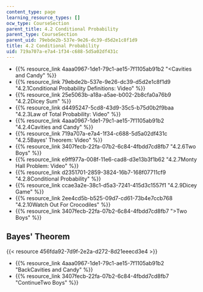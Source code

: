 ```yaml
---
content_type: page
learning_resource_types: []
ocw_type: CourseSection
parent_title: 4.2 Conditional Probability
parent_type: CourseSection
parent_uid: 79ebde2b-537e-9e26-dc39-d5d2e1c8f1d9
title: 4.2 Conditional Probability
uid: 719a707a-e7a4-1f34-c688-5d5a02df431c
---
```


*   {{% resource_link 4aaa0967-1de1-79c1-ae15-7f1105ab91b2 "\<Cavities and Candy" %}}
*   {{% resource_link 79ebde2b-537e-9e26-dc39-d5d2e1c8f1d9 "4.2.1Conditional Probability Definitions: Video" %}}
*   {{% resource_link 25e5063b-a18a-a5ae-b002-2b8cfa0a76b9 "4.2.2Dicey Sum" %}}
*   {{% resource_link d4495247-5cd8-43d9-35c5-b75d0b2f9baa "4.2.3Law of Total Probability: Video" %}}
*   {{% resource_link 4aaa0967-1de1-79c1-ae15-7f1105ab91b2 "4.2.4Cavities and Candy" %}}
*   {{% resource_link 719a707a-e7a4-1f34-c688-5d5a02df431c "4.2.5Bayes' Theorem: Video" %}}
*   {{% resource_link 3407fecb-22fa-07b2-6c84-4fbdd7cd8fb7 "4.2.6Two Boys" %}}
*   {{% resource_link e9ff977a-008f-11e6-cad8-d3e13b3f1b62 "4.2.7Monty Hall Problem: Video" %}}
*   {{% resource_link d2351701-2859-3824-16b7-168f07711cf9 "4.2.8Conditional Probability" %}}
*   {{% resource_link ccae3a2e-38c1-d5a3-7241-415d3c1557f1 "4.2.9Dicey Game" %}}
*   {{% resource_link 2ee4cd5b-b525-09d7-cd61-73b4e7ccb768 "4.2.10Watch Out For Crocodiles" %}}
*   {{% resource_link 3407fecb-22fa-07b2-6c84-4fbdd7cd8fb7 "\>Two Boys" %}}

Bayes' Theorem
--------------

{{< resource 456fda92-7d9f-2e2a-d272-8d21eeecd3e4 >}}

*   {{% resource_link 4aaa0967-1de1-79c1-ae15-7f1105ab91b2 "BackCavities and Candy" %}}
*   {{% resource_link 3407fecb-22fa-07b2-6c84-4fbdd7cd8fb7 "ContinueTwo Boys" %}}